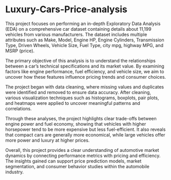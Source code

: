 # Luxury-Cars-Price-analysis
This project focuses on performing an in-depth Exploratory Data Analysis (EDA) on a comprehensive car dataset containing details about 11,199 vehicles from various manufacturers. The dataset includes multiple attributes such as Make, Model, Engine HP, Engine Cylinders, Transmission Type, Driven Wheels, Vehicle Size, Fuel Type, city mpg, highway MPG, and MSRP (price).

The primary objective of this analysis is to understand the relationships between a car’s technical specifications and its market value. By examining factors like engine performance, fuel efficiency, and vehicle size, we aim to uncover how these features influence pricing trends and consumer choices.

The project began with data cleaning, where missing values and duplicates were identified and removed to ensure data accuracy. After cleaning, various visualization techniques such as histograms, boxplots, pair plots, and heatmaps were applied to uncover meaningful patterns and correlations.

Through these analyses, the project highlights clear trade-offs between engine power and fuel economy, showing that vehicles with higher horsepower tend to be more expensive but less fuel-efficient. It also reveals that compact cars are generally more economical, while large vehicles offer more power and luxury at higher prices.

Overall, this project provides a clear understanding of automotive market dynamics by connecting performance metrics with pricing and efficiency. The insights gained can support price prediction models, market segmentation, and consumer behavior studies within the automobile industry.
